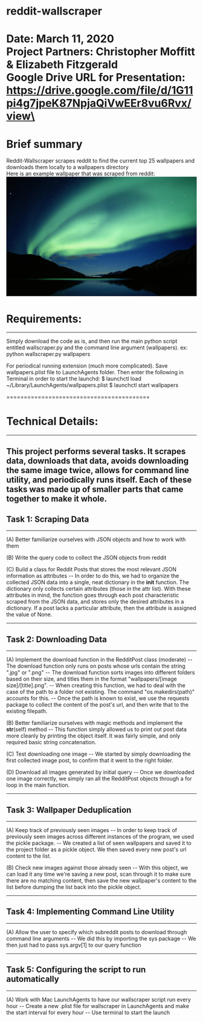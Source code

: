 # reddit-wallscraper

Date: March 11, 2020\
Project Partners: Christopher Moffitt & Elizabeth Fitzgerald\
Google Drive URL for Presentation: https://drive.google.com/file/d/1G11pi4g7jpeK87NpjaQiVwEEr8vu6Rvx/view\
=========================================
# Brief summary
Reddit-Wallscraper scrapes reddit to find the current top 25 wallpapers and downloads them locally to a wallpapers directory\
Here is an example wallpaper that was scraped from reddit:
![an example wallpaper](examples/WindowsVistaimg31NORTHERNLIGHTSDENALINATIONALPARKALASKA.png)


# Requirements:
-------------------------
Simply download the code as is, and then run the main python script entitled wallscraper.py and the command line argument (wallpapers).
ex:
python wallscraper.py wallpapers

For periodical running extension (much more complicated).
Save wallpapers.plist file to LaunchAgents folder.
Then enter the following in Terminal in order to start the launchd:
$ launchctl load ~/Library/LaunchAgents/wallpapers.plist
$ launchctl start wallpapers

=========================================
# Technical Details:
-------------------------
This project performs several tasks. It scrapes data, downloads that data, avoids downloading the same image twice, allows for command line utility, and periodically runs itself. Each of these tasks was made up of smaller parts that came together to make it whole.
-------------------------
## Task 1: Scraping Data
-------------------------
(A) Better familiarize ourselves with JSON objects and how to work with them

(B) Write the query code to collect the JSON objects from reddit

(C) Build a class for Reddit Posts that stores the most relevant JSON information as attributes
 -- In order to do this, we had to organize the collected JSON data into a single, neat dictionary in the __init__ function. The dictionary only collects certain attributes (those in the attr list). With these attributes in mind, the function goes through each post characteristic scraped from the JSON data, and stores only the desired attributes in a dictionary. If a post lacks a particular attribute, then the attribute is assigned the value of None.

-------------------------
## Task 2: Downloading Data
-------------------------
(A) Implement the download function in the RedditPost class (moderate)
 -- The download function only runs on posts whose urls contain the string ".jpg" or ".png"
 -- The download function sorts images into different folders based on their size, and titles them in the format "wallpapers/[image size]/[title].png".
 -- When creating this function, we had to deal with the case of the path to a folder not existing. The command "os.makedirs(path)" accounts for this.
 -- Once the path is known to exist, we use the requests package to collect the content of the post's url, and then write that to the existing filepath.

(B) Better familiarize ourselves with magic methods and implement the __str__(self) method
 --  This function simply allowed us to print out post data more cleanly by printing the object itself. It was fairly simple, and only required basic string concatenation.

(C) Test downloading one image
 -- We started by simply downloading the first collected image post, to confirm that it went to the right folder.

(D) Download all images generated by initial query
 -- Once we downloaded one image correctly, we simply ran all the RedditPost objects through a for loop in the main function.

-------------------------
## Task 3: Wallpaper Deduplication
-------------------------
(A) Keep track of previously seen images
 -- In order to keep track of previously seen images across different instances of the program, we used the pickle package.
 -- We created a list of seen wallpapers and saved it to the project folder as a pickle object. We then saved every new post's url content to the list.

(B) Check new images against those already seen
 -- With this object, we can load it any time we're saving a new post, scan through it to make sure there are no matching content, then save the new wallpaper's content to the list before dumping the list back into the pickle object.

-------------------------
## Task 4: Implementing Command Line Utility
-------------------------
(A) Allow the user to specify which subreddit posts to download through command line arguments
 -- We did this by importing the sys package
 -- We then just had to pass sys.argv[1] to our query function
 
-------------------------
## Task 5: Configuring the script to run automatically
-------------------------
(A) Work with Mac LaunchAgents to have our wallscraper script run every hour
 -- Create a new .plist file for wallscraper in LaunchAgents and make the start interval for every hour
 -- Use terminal to start the launch
